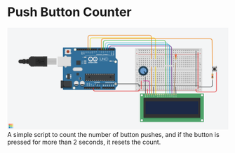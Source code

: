 # Push Button Counter
<img src="push_btn_counter.png">
A simple script to count the number of button pushes, and if the button is pressed for more than 2 seconds, it resets the count.